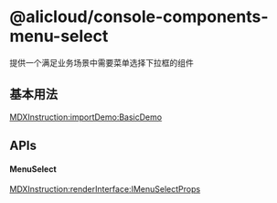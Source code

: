 # @alicloud/console-components-menu-select

提供一个满足业务场景中需要菜单选择下拉框的组件

## 基本用法

[MDXInstruction:importDemo:BasicDemo](./stories/basic/index.tsx)

## APIs

#### MenuSelect

[MDXInstruction:renderInterface:IMenuSelectProps](./api-json/api.json)

